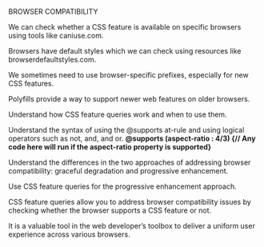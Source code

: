 BROWSER COMPATIBILITY

We can check whether a CSS feature is available on specific browsers using tools like caniuse.com.

Browsers have default styles which we can check using resources like browserdefaultstyles.com.

We sometimes need to use browser-specific prefixes, especially for new CSS features.

Polyfills provide a way to support newer web features on older browsers.

Understand how CSS feature queries work and when to use them.

Understand the syntax of using the @supports at-rule and using logical operators such as not, and, and or.
<b>@supports (aspect-ratio : 4/3) {// Any code here will run if the aspect-ratio property is supported}</b>

Understand the differences in the two approaches of addressing browser compatibility: graceful degradation and progressive enhancement.

Use CSS feature queries for the progressive enhancement approach.

CSS feature queries allow you to address browser compatibility issues by checking whether the browser supports a CSS feature or not.

It is a valuable tool in the web developer’s toolbox to deliver a uniform user experience across various browsers.
